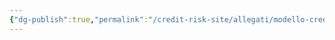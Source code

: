 ```yaml
---
{"dg-publish":true,"permalink":"/credit-risk-site/allegati/modello-credit-metrix-2023-05-31-17-06-04-excalidraw/","tags":["excalidraw"]}
---
```

<style> .container {font-family: sans-serif; text-align: center;} .button-wrapper button {z-index: 1;height: 40px; width: 100px; margin: 10px;padding: 5px;} .excalidraw .App-menu_top .buttonList { display: flex;} .excalidraw-wrapper { height: 800px; margin: 50px; position: relative;} :root[dir="ltr"] .excalidraw .layer-ui__wrapper .zen-mode-transition.App-menu_bottom--transition-left {transform: none;} </style><script src="https://cdn.jsdelivr.net/npm/react@17/umd/react.production.min.js"></script><script src="https://cdn.jsdelivr.net/npm/react-dom@17/umd/react-dom.production.min.js"></script><script type="text/javascript" src="https://cdn.jsdelivr.net/npm/@excalidraw/excalidraw@0/dist/excalidraw.production.min.js"></script><div id="Modello_CreditMetrix_2023-05-31_1706.04.excalidraw.md"></div><script>(function(){const InitialData={"type":"excalidraw","version":2,"source":"https://excalidraw.com","elements":[{"type":"image","version":76,"versionNonce":351513679,"isDeleted":false,"id":"-8OlweYCjw7m98uHwtIdL","fillStyle":"hachure","strokeWidth":1,"strokeStyle":"solid","roughness":1,"opacity":100,"angle":0,"x":-319.84683548000453,"y":-235.76509857177734,"strokeColor":"transparent","backgroundColor":"transparent","width":694.688070984423,"height":444.13203639341197,"seed":625157967,"groupIds":[],"roundness":null,"boundElements":[],"updated":1685545645580,"link":null,"locked":false,"status":"pending","fileId":"ec36342f3a7430166df03adc2338a379406636dd","scale":[1,1]},{"id":"xvHAsTpKvbw2vOtcFAAnD","type":"freedraw","x":-18.36580775334295,"y":-58.083018504202954,"width":185.94473031850964,"height":222.45964637169467,"angle":0,"strokeColor":"#e67700","backgroundColor":"transparent","fillStyle":"hachure","strokeWidth":1,"strokeStyle":"solid","roughness":1,"opacity":20,"groupIds":[],"roundness":null,"seed":1836534383,"version":374,"versionNonce":403489985,"isDeleted":false,"boundElements":null,"updated":1685545660472,"link":null,"locked":false,"points":[[0,0],[1.1235163762019056,0],[10.111788236177858,-4.494159405048066],[17.414785531850953,-7.864755483774047],[23.594219501201906,-10.111835186298066],[26.96481557992786,-11.79713322566107],[28.08833195612982,-12.358891413762024],[28.650090144230774,-12.358891413762024],[29.77365347055286,-13.482431265024047],[30.89716984675482,-14.605947641225953],[34.267765925480774,-16.291269155649047],[37.076603816105774,-17.976567195012024],[38.20012019230768,-19.66184175931491],[38.76192533052887,-19.66184175931491],[38.76192533052887,-20.223623422475953],[39.885441706730774,-22.47067964993991],[40.447199894831726,-24.156001164362976],[39.885441706730774,-22.47067964993991],[39.885441706730774,-21.90892146183893],[36.51484562800482,-17.414785531850953],[30.89716984675482,-10.111835186298066],[20.223623422475953,3.370572603665863],[7.302950345552858,17.414738581730774],[-2.808837890625,30.33538818359375],[-8.988224909855774,38.20012019230768],[-8.988224909855774,38.76187838040866],[-6.741192157451906,38.20012019230768],[1.6853215144230944,31.458904559795656],[15.167705829326906,19.661818284254792],[28.08833195612982,8.988248384915863],[39.32368351862982,-1.685321514423066],[44.941359299879764,-6.179457444411071],[45.50311748798072,-7.302997295673066],[45.50311748798072,-5.055917593149047],[45.50311748798072,-2.247079702524047],[41.57076322115387,3.370572603665863],[35.95308743990387,13.48238431490384],[29.211848332331726,21.90887451171875],[28.650090144230774,22.470656174879792],[30.335458608774047,19.661818284254792],[36.51484562800482,12.358844463641816],[43.81779597355768,1.6852745643028868],[51.12079326923072,-7.864755483774047],[54.49138934795678,-12.358891413762024],[53.929584209735594,-11.2353515625],[53.36782602163464,-11.2353515625],[49.99727689302881,-5.61767578125],[42.694279597355774,6.179410494290863],[33.14424954927887,21.90887451171875],[23.594219501201906,37.076580341045656],[19.66181828425482,43.25601431039664],[21.908944936899047,42.13247445913461],[23.032414362980774,41.57071627103366],[31.458928034855774,37.076580341045656],[43.256037785456726,30.33538818359375],[54.49138934795678,23.594172551081726],[49.435471754807736,28.650090144230774],[39.32368351862982,35.95304048978366],[23.594219501201906,44.94131234975961],[5.61767578125,53.929584209735566],[-7.302950345552858,58.985478327824524],[-7.302950345552858,59.547259990985566],[-9.550030048076906,59.547259990985566],[-7.864755483774047,55.61488224909854],[4.494112454927858,45.503070537860566],[17.414785531850953,35.39128230168268],[17.976543719951906,34.267742450420656],[17.414785531850953,35.95304048978366],[12.920626126802858,41.57071627103366],[5.055917593149047,52.24428617037259],[-5.055917593149047,65.16491229717545],[-12.920626126802858,74.71494234525241],[-16.291222205528868,78.64732008713943],[-17.976543719951906,80.89437631460336],[-17.976543719951906,81.45615797776443],[-20.785381610576906,85.38851224459134],[-20.785381610576906,87.07381028395432],[-20.785381610576906,88.75910832331729],[-20.785381610576906,94.93854229266825],[-21.34713979867786,98.30916184645432],[-21.908897986778868,99.99445988581729],[-20.223576472355774,98.30916184645432],[-19.100060096153868,95.50032395582932],[-18.53830190805286,95.50032395582932],[-18.53830190805286,96.62384033203122],[-20.785381610576906,102.24151611328122],[-25.27949406550482,111.22978797325717],[-29.211848332331726,121.34162315955527],[-30.89716984675482,126.39749380258414],[-30.89716984675482,126.95929894080527],[-30.89716984675482,127.52101017878604],[-29.77365347055286,128.082768366887],[-26.403057391826906,126.95929894080527],[-24.717735877403868,126.39749380258414],[-24.15597768930286,125.83573561448318],[-24.15597768930286,126.95929894080527],[-24.15597768930286,128.64457350510818],[-25.27949406550482,137.07104022686295],[-28.08833195612982,144.935795710637],[-32.020686222956726,152.2387930063101],[-34.829524113581726,157.8564687875601],[-34.829524113581726,158.41818002554086],[-34.829524113581726,158.97993821364182],[-34.829524113581726,160.1035015399639],[-34.829524113581726,160.6653066781851],[-36.51484562800482,164.03585580679086],[-38.76192533052887,167.96821007361777],[-39.885394756610594,171.9006112905649],[-39.885394756610594,173.02412766676682],[-39.885394756610594,173.58588585486777],[-39.885394756610594,175.27120736929086],[-39.885394756610594,177.5182870718149],[-39.885394756610594,180.3271249624399],[-38.76192533052887,182.57415771484372],[-33.70600773737982,185.38299560546872],[-25.27949406550482,185.38299560546872],[-15.729464017427858,185.38299560546872],[-10.673546424278868,185.38299560546872],[-10.673546424278868,186.50651198167063],[-10.673546424278868,187.06827016977164],[-9.550030048076906,187.06827016977164],[-5.61767578125,187.06827016977164],[-1.1235163762019056,187.06827016977164],[6.741192157451906,187.06827016977164],[14.044189453125,187.06827016977164],[14.605947641225953,187.06827016977164],[15.167705829326906,187.06827016977164],[15.167705829326906,188.19183349609372],[16.291269155649047,189.31534987229563],[20.785381610576906,191.00067138671872],[29.211848332331726,191.00067138671872],[39.885441706730774,191.00067138671872],[44.37960111177887,191.00067138671872],[44.941359299879764,191.00067138671872],[44.941359299879764,191.5624765249399],[49.435471754807736,194.3713144155649],[52.244309645432736,194.3713144155649],[64.04141939603369,194.3713144155649],[78.08556189903845,194.3713144155649],[91.5679931640625,193.2477041391226],[92.12975135216345,193.2477041391226],[92.12975135216345,192.12418776292063],[93.81502591646631,192.68594595102164],[94.3768310546875,192.68594595102164],[98.3091853215144,194.3713144155649],[102.80329777644226,194.3713144155649],[108.98273174579322,194.3713144155649],[115.72392390324524,194.3713144155649],[116.28572904146631,194.3713144155649],[118.53276179387024,194.3713144155649],[120.21808330829322,194.3713144155649],[124.71219576322119,194.3713144155649],[130.3298715444712,194.3713144155649],[133.70046762319714,193.80950927734372],[134.82403094951917,192.68594595102164],[134.82403094951917,191.5624765249399],[137.0710637019231,188.19183349609372],[139.8799015925481,183.69767409104563],[143.25049767127405,177.5182870718149],[145.4975773737981,172.46236947866586],[145.4975773737981,170.21528977614182],[145.4975773737981,169.65353158804086],[145.4975773737981,169.0917733999399],[145.4975773737981,164.03585580679086],[145.4975773737981,161.22701791616586],[145.4975773737981,156.17110032301682],[143.81230280949524,151.6769878680889],[139.8799015925481,150.553471491887],[131.45343487079322,149.99171330378604],[118.53276179387024,149.99171330378604],[103.36505596454322,149.99171330378604],[84.82675405649036,149.99171330378604],[84.2649958683894,149.99171330378604],[85.38855919471155,148.8681499774639],[87.63559194711536,144.935795710637],[86.51207557091345,144.935795710637],[82.0179631159856,147.744633601262],[78.08556189903845,149.99171330378604],[70.22085336538464,153.362309382512],[65.1649357722356,154.4858257587139],[64.60317758413464,154.4858257587139],[66.2884521484375,150.553471491887],[71.34436974158655,144.935795710637],[90.44442983774036,123.02689772385818],[90.44442983774036,122.46513953575717],[89.8826716496394,121.90333439753604],[85.9503173828125,121.90333439753604],[78.6473200871394,123.02689772385818],[74.7149658203125,123.58865591195914],[74.7149658203125,122.46513953575717],[74.7149658203125,121.34162315955527],[76.4002873347356,116.84746375450717],[78.6473200871394,109.5444899338942],[78.6473200871394,107.85919189453122],[78.6473200871394,105.61211219200717],[77.5238037109375,105.61211219200717],[73.02969125600964,105.61211219200717],[67.9737736628606,105.61211219200717],[60.10901817908655,107.29745718149039],[57.861985426682736,107.29745718149039],[57.30022723858178,107.29745718149039],[56.17666391225964,103.9268141526442],[58.98550180288464,88.19735013521634],[58.98550180288464,87.63561542217545],[58.98550180288464,85.95029390775241],[53.929584209735594,85.38851224459134],[49.99727689302881,85.38851224459134],[43.81779597355768,85.38851224459134],[39.885441706730774,85.38851224459134],[38.76192533052887,85.38851224459134],[38.20012019230768,82.57967435396634],[38.20012019230768,78.64732008713943],[38.20012019230768,71.90612792968747],[38.20012019230768,65.16491229717545],[38.20012019230768,63.47961425781247],[35.95308743990387,62.35607440655045],[32.58249136117786,62.35607440655045],[34.829524113581726,57.8619384765625],[37.638362004206726,52.24428617037259],[38.76192533052887,48.311908428485566],[39.32368351862982,46.06485220102164],[39.32368351862982,44.94131234975961],[38.20012019230768,44.94131234975961],[34.267765925480774,44.94131234975961],[32.020686222956726,44.94131234975961],[31.458928034855774,44.37955416165866],[33.70600773737982,39.885418231670656],[38.76192533052887,34.829524113581726],[44.941359299879764,28.088308481069703],[52.244309645432736,13.48238431490384],[48.31195537860572,11.797086275540863],[43.81779597355768,11.235304612379792],[42.13252140925482,11.235304612379792],[41.57076322115387,10.111788236177887],[42.694279597355774,5.05587064302884],[44.941359299879764,0.5617347130408632],[46.626633864182736,-3.370619553786071],[47.75015024038464,-9.550053523137024],[48.31195537860572,-14.605947641225953],[48.31195537860572,-16.291269155649047],[49.99727689302881,-17.976567195012024],[51.68255145733178,-20.785381610576934],[55.053147536057736,-25.841299203725953],[53.36782602163464,-25.841299203725953],[52.244309645432736,-25.27951754056491],[51.68255145733178,-24.71775935246393],[51.12079326923072,-23.594219501201934],[51.12079326923072,-16.85300386868991],[51.12079326923072,-14.605947641225953],[51.68255145733178,-9.550053523137024],[61.23262845552881,2.808837890625],[71.34436974158655,8.988248384915863],[82.0179631159856,11.797086275540863],[83.70323768028845,12.358844463641816],[83.70323768028845,12.920602651742797],[83.70323768028845,16.852980393629792],[82.57972130408655,19.661818284254792],[80.89439978966345,25.841252253605774],[79.2091252253606,33.14420259915866],[78.6473200871394,48.311908428485566],[82.0179631159856,53.36782602163461],[83.1414794921875,54.49134239783652],[85.38855919471155,55.61488224909854],[85.9503173828125,56.176640437199524],[87.63559194711536,57.8619384765625],[88.7591552734375,61.794316218449495],[90.44442983774036,65.72669396033652],[92.12975135216345,71.34434626652646],[94.93858924278845,78.64732008713943],[98.3091853215144,86.51205209585336],[101.67978140024036,93.81502591646634],[103.9268611027644,99.43267822265622],[105.61213566706726,103.36505596454325],[107.29745718149036,107.29745718149039],[108.98273174579322,108.42095008263217],[109.54448993389417,108.98270827073318],[111.79156963641822,111.22978797325717],[114.60040752704322,113.47686767578122],[119.09456693209131,115.16214224008414],[123.58867938701917,116.28570556640622],[129.20635516826917,116.28570556640622],[130.89162973257214,116.28570556640622],[132.01519305889417,116.28570556640622],[133.1387094350962,114.03862586388217],[133.1387094350962,112.91510948768027],[133.1387094350962,112.3533278245192],[133.1387094350962,111.22978797325717],[133.1387094350962,110.66802978515622],[133.1387094350962,109.5444899338942],[135.38578913762024,104.48861929086539],[137.0710637019231,102.24151611328122],[137.0710637019231,101.1179762620192],[138.19462702824524,99.99445988581729],[141.00346491887024,96.62384033203122],[144.3740609975962,93.81502591646634],[145.4975773737981,92.69148606520432],[146.05933556189905,92.12972787710336],[146.05933556189905,93.25329120342545],[146.05933556189905,93.81502591646634],[146.05933556189905,97.74738018329325],[145.4975773737981,101.67978140024039],[144.3740609975962,105.61211219200717],[143.81230280949524,108.42095008263217],[143.25049767127405,110.66802978515622],[143.25049767127405,111.22978797325717],[143.25049767127405,112.91510948768027],[143.25049767127405,114.60038405198318],[143.25049767127405,115.72394737830527],[143.25049767127405,116.84746375450717],[143.25049767127405,119.09454345703122],[143.25049767127405,120.21805983323318],[143.25049767127405,121.34162315955527],[143.25049767127405,122.46513953575717],[143.25049767127405,123.58865591195914],[143.81230280949524,127.52101017878604],[143.81230280949524,132.01516958383414],[143.81230280949524,133.700444148137],[143.81230280949524,136.509282038762],[143.81230280949524,140.4416363055889],[143.81230280949524,142.68871600811295],[143.25049767127405,147.18287541316104],[142.12698129507214,153.362309382512],[141.5652231069712,157.8564687875601],[141.00346491887024,161.78877610426682],[141.00346491887024,163.4741445688101],[140.44165978064905,166.2829355093149],[140.44165978064905,169.0917733999399],[140.44165978064905,169.65353158804086],[140.44165978064905,170.21528977614182],[140.44165978064905,172.46236947866586],[140.44165978064905,174.14764404296872],[140.44165978064905,174.7094491811899],[140.44165978064905,177.5182870718149],[141.00346491887024,178.64180344801682],[141.00346491887024,180.88883620042063],[141.00346491887024,182.57415771484372],[141.00346491887024,184.25947922926682],[141.00346491887024,187.06827016977164],[141.00346491887024,188.7536386343149],[141.00346491887024,189.31534987229563],[141.00346491887024,191.00067138671872],[139.31814340444714,193.2477041391226],[135.9475473257212,194.93302565354563],[133.1387094350962,196.0565420297476],[129.20635516826917,196.61834716796872],[126.39751727764417,196.61834716796872],[124.15043757512024,196.61834716796872],[120.21808330829322,196.61834716796872],[114.60040752704322,196.61834716796872],[108.98273174579322,196.61834716796872],[104.48861929086536,196.0565420297476],[99.43270169771631,195.49478384164664],[92.6915095402644,195.49478384164664],[83.70323768028845,194.3713144155649],[80.89439978966345,194.3713144155649],[77.5238037109375,193.80950927734372],[71.9061279296875,193.2477041391226],[66.85025728665869,193.2477041391226],[64.60317758413464,193.2477041391226],[62.356097881610594,193.2477041391226],[56.738422100360594,193.2477041391226],[46.06487567608178,193.2477041391226],[39.32368351862982,193.2477041391226],[32.020686222956726,193.2477041391226],[28.08833195612982,193.2477041391226],[26.403057391826906,193.2477041391226],[22.47065617487982,193.2477041391226],[18.53830190805286,193.2477041391226],[11.797109750600953,193.2477041391226],[3.370596078725953,193.2477041391226],[-4.494112454927858,193.2477041391226],[-8.426513671875,193.2477041391226],[-8.426513671875,193.2477041391226]],"pressures":[],"simulatePressure":true,"lastCommittedPoint":[-8.426513671875,193.2477041391226]},{"id":"PbFKdnsd8fO9cMkZjXSl5","type":"freedraw","x":-20.051129267766044,"y":134.60292744681868,"width":162.91231595552887,"height":227.51551701472354,"angle":0,"strokeColor":"#e67700","backgroundColor":"transparent","fillStyle":"hachure","strokeWidth":1,"strokeStyle":"solid","roughness":1,"opacity":20,"groupIds":[],"roundness":null,"seed":1335862223,"version":359,"versionNonce":1893906479,"isDeleted":false,"boundElements":null,"updated":1685545668258,"link":null,"locked":false,"points":[[0,0],[-1.1235163762019056,0],[-2.247032752403811,0],[-3.370596078725953,1.1235633263220848],[-5.055870643028811,1.1235633263220848],[-6.179433969350953,1.6853684645432736],[-8.426466721754764,1.6853684645432736],[-8.988224909855774,1.6853684645432736],[-9.550030048076906,1.6853684645432736],[-10.673546424278811,1.6853684645432736],[-11.797062800480774,1.6853684645432736],[-12.358867938701906,1.6853684645432736],[-12.92057917668268,1.6853684645432736],[-13.482384314903811,1.6853684645432736],[-14.044142503004764,1.6853684645432736],[-15.167658879206726,1.6853684645432736],[-16.852980393629764,1.6853684645432736],[-17.976496769831726,1.6853684645432736],[-17.976496769831726,-1.6852745643029152],[-17.976496769831726,-5.61767578125],[-18.53825495793268,-11.23530461237982],[-18.53825495793268,-15.167658879206726],[-18.53825495793268,-19.100060096153868],[-18.53825495793268,-25.27949406550482],[-18.53825495793268,-26.964768629807736],[-19.10006009615381,-28.650090144230774],[-19.10006009615381,-29.773606520432736],[-19.661818284254764,-32.02063927283655],[-19.661818284254764,-33.70600773737982],[-19.661818284254764,-37.63831505408655],[-19.661818284254764,-39.32363656850964],[-20.223576472355774,-41.57071627103369],[-20.785334660456726,-45.503070537860594],[-20.785334660456726,-48.311908428485594],[-20.785334660456726,-49.99722994290869],[-20.785334660456726,-52.80606783353369],[-20.785334660456726,-56.17666391225964],[-20.785334660456726,-59.547259990985594],[-20.785334660456726,-64.04137244591345],[-19.661818284254764,-67.9737736628606],[-18.53825495793268,-73.59140249399042],[-18.53825495793268,-74.7149658203125],[-18.53825495793268,-75.83848219651446],[-15.72941706730768,-75.27672400841345],[-14.605900691105774,-70.7826115534856],[-14.605900691105774,-66.85021033653845],[-14.044142503004764,-65.1649357722356],[-14.044142503004764,-64.60317758413464],[-14.044142503004764,-65.72664701021637],[-11.797062800480774,-68.53548490084137],[-7.864708533653811,-75.27672400841345],[-1.1235163762019056,-88.19732666015625],[5.61767578125,-102.80329777644232],[7.864755483774047,-107.85916841947119],[8.426513671875,-108.42097355769232],[8.988271859975953,-105.61213566706732],[8.988271859975953,-101.11799973707934],[8.988271859975953,-88.75913179837744],[8.988271859975953,-70.22080641526446],[8.988271859975953,-53.36782602163464],[8.988271859975953,-39.32363656850964],[8.988271859975953,-38.76187838040869],[8.988271859975953,-40.44715294471155],[8.988271859975953,-41.57071627103369],[10.111835186298094,-46.06482872596155],[13.482431265024047,-57.8619384765625],[18.538301908052915,-74.15316068209137],[23.032461313100953,-88.75913179837744],[27.526573768028868,-101.11799973707934],[29.773653470552915,-106.73565204326923],[30.335411658653868,-105.61213566706732],[23.59426645132214,-87.07383375901446],[17.414785531850953,-74.7149658203125],[16.85302734375,-71.9061279296875],[16.85302734375,-71.34432279146637],[16.85302734375,-71.9061279296875],[20.223623422475953,-76.96199857271637],[26.40310434194714,-83.14145601712744],[27.526573768028868,-83.70323768028845],[28.08837890625,-83.70323768028845],[26.964815579927915,-79.20907827524042],[22.470703125,-74.15316068209137],[15.167752779447142,-64.60317758413464],[5.61767578125,-58.98550180288464],[-5.055870643028811,-56.17666391225964],[-13.482384314903811,-56.17666391225964],[-17.976496769831726,-58.42374361478369],[-20.785334660456726,-66.85021033653845],[-21.90889798677881,-80.89439978966345],[-21.90889798677881,-97.18562199519232],[-21.34709284855768,-115.16216571514423],[-19.10006009615381,-127.52103365384619],[-19.10006009615381,-128.08279184194714],[-19.10006009615381,-128.64457350510816],[-19.10006009615381,-122.4651395357572],[-20.223576472355774,-115.16216571514423],[-23.032414362980774,-106.17389385516827],[-24.71773587740381,-101.11799973707934],[-24.71773587740381,-102.24149263822119],[-24.71773587740381,-105.61213566706732],[-23.032414362980774,-112.91508601262018],[-22.470656174879764,-117.40922194260821],[-20.785334660456726,-117.97100360576923],[-20.223576472355774,-115.16216571514423],[-20.223576472355774,-111.2297879732572],[-21.34709284855768,-106.17389385516827],[-24.15593073918268,-100.55621807391827],[-26.403010441706726,-96.62381685697119],[-26.403010441706726,-96.06210561899042],[-26.96476862980768,-96.06210561899042],[-28.088331956129764,-98.30916184645434],[-28.088331956129764,-102.80329777644232],[-28.088331956129764,-107.85916841947119],[-28.088331956129764,-113.47682072566107],[-25.279494065504764,-124.71219576322119],[-24.71773587740381,-125.83573561448316],[-23.594172551081726,-128.08279184194714],[-22.470656174879764,-129.76808988131012],[-19.10006009615381,-134.82400747445914],[-16.29122220552881,-137.63282189002405],[-12.358867938701906,-142.6887394831731],[-8.426466721754764,-146.62109375],[-5.055870643028811,-151.67698786808896],[0.5618051382211888,-158.97996168870193],[2.808837890625,-163.4740976186899],[5.055917593149047,-167.40647536057693],[7.302997295673094,-171.33882962740384],[10.673593374399047,-175.83296555739184],[14.044189453125,-181.45064133864184],[17.414785531850953,-186.50653545673077],[19.661865234375,-191.00067138671875],[20.78542856069714,-194.3712674654447],[21.908944936899047,-198.30362173227164],[23.032461313100953,-200.55070143479568],[23.032461313100953,-201.6742412860577],[23.032461313100953,-202.23599947415866],[23.032461313100953,-202.7977811373197],[24.155977689302915,-205.6065955528846],[26.40310434194714,-208.4154334435096],[27.526573768028868,-211.78602952223557],[27.526573768028868,-212.34778771033655],[28.08837890625,-215.15662560096155],[28.650137094350953,-219.08900334284857],[29.773653470552915,-223.02138108473557],[29.773653470552915,-223.58311579777646],[29.773653470552915,-223.02138108473557],[29.773653470552915,-220.77427790715146],[27.526573768028868,-216.28016545222357],[22.470703125,-205.04483736478366],[15.729510967548094,-191.5624295748197],[10.111835186298094,-178.08004525991586],[6.741239107572142,-166.2829355093149],[2.808837890625,-156.17112379807693],[2.808837890625,-154.48582575871396],[2.247079702524047,-153.92406757061298],[1.6853215144230944,-152.23876953125],[0.5618051382211888,-148.30639178936298],[-1.6852276141826792,-143.812255859375],[-4.494065504807679,-137.63282189002405],[-5.617628831129764,-135.94752385066107],[-6.179433969350953,-133.7004676231971],[-6.179433969350953,-133.13868596003607],[-6.741192157451906,-130.89162973257214],[-8.426466721754764,-126.39749380258417],[-10.11174128605768,-123.58865591195917],[-11.235304612379764,-121.90335787259619],[-12.92057917668268,-117.97100360576923],[-14.044142503004764,-115.16216571514423],[-16.852980393629764,-107.2974337064303],[-17.976496769831726,-106.17389385516827],[-17.976496769831726,-104.4885958158053],[-19.661818284254764,-100.55621807391827],[-20.785334660456726,-97.18562199519232],[-22.470656174879764,-94.93856576772839],[-23.594172551081726,-92.69148606520434],[-24.15593073918268,-90.44442983774042],[-25.279494065504764,-88.75913179837744],[-26.403010441706726,-84.26499586838946],[-26.96476862980768,-80.33261812650244],[-27.526526817908632,-77.5238037109375],[-27.526526817908632,-75.83848219651446],[-28.088331956129764,-74.7149658203125],[-28.088331956129764,-73.02964430588946],[-28.088331956129764,-71.34432279146637],[-28.650090144230774,-69.0972900390625],[-30.335364708533632,-66.2884521484375],[-31.458928034855774,-62.356097881610594],[-32.020686222956726,-60.6707763671875],[-33.14420259915863,-57.30013333834137],[-33.14420259915863,-53.929584209735594],[-33.14420259915863,-52.244309645432736],[-33.14420259915863,-49.99722994290869],[-33.14420259915863,-48.311908428485594],[-33.705960787259585,-47.18839205228369],[-33.705960787259585,-43.817795973557736],[-33.705960787259585,-40.44715294471155],[-34.267765925480774,-36.51484562800482],[-34.267765925480774,-34.82947716346155],[-34.267765925480774,-31.458928034855774],[-34.267765925480774,-28.08833195612982],[-34.267765925480774,-25.841252253605774],[-34.267765925480774,-23.594172551081726],[-34.267765925480774,-22.47065617487982],[-34.267765925480774,-21.908897986778868],[-34.267765925480774,-20.223576472355774],[-34.267765925480774,-19.66181828425482],[-34.829524113581726,-19.100060096153868],[-37.076603816105774,-19.100060096153868],[-38.76187838040863,-19.100060096153868],[-39.88539475661054,-26.964768629807736],[-39.88539475661054,-30.335411658653868],[-39.88539475661054,-32.582444411057736],[-39.88539475661054,-34.267765925480774],[-39.88539475661054,-36.51484562800482],[-39.88539475661054,-38.200120192307736],[-39.88539475661054,-41.008958082932736],[-38.76187838040863,-43.25599083533655],[-38.2000732421875,-44.94131234975964],[-38.2000732421875,-45.503070537860594],[-37.638362004206726,-45.503070537860594],[-37.076603816105774,-45.503070537860594],[-36.514798677884585,-45.503070537860594],[-35.95304048978363,-44.37955416165869],[-35.95304048978363,-41.008958082932736],[-35.95304048978363,-37.076603816105774],[-35.95304048978363,-32.582444411057736],[-35.95304048978363,-29.211801382211547],[-35.3912353515625,-26.964768629807736],[-35.3912353515625,-25.841252253605774],[-35.3912353515625,-24.155977689302915],[-35.3912353515625,-22.47065617487982],[-35.3912353515625,-20.785334660456726],[-35.3912353515625,-18.538301908052915],[-34.829524113581726,-17.976496769831726],[-34.267765925480774,-17.414738581730774],[-34.267765925480774,-16.291222205528868],[-34.267765925480774,-14.605900691105774],[-33.705960787259585,-13.482384314903868],[-33.705960787259585,-10.111788236177915],[-33.14420259915863,-7.302950345552915],[-33.14420259915863,-4.494112454927915],[-32.020686222956726,-0.5617581881010096],[-31.458928034855774,1.1235633263220848],[-30.335364708533632,3.370596078725953],[-29.7735595703125,3.9324012169470848],[-29.211848332331726,3.9324012169470848],[-26.403010441706726,2.808837890625],[-16.29122220552881,-0.5617581881010096],[6.741239107572142,-6.741145207331726],[15.729510967548094,-8.42646672175482],[35.391329251802915,-10.673546424278868],[44.37960111177887,-11.79710975060101],[50.55903508112988,-11.79710975060101],[55.053147536057736,-12.358820988581726],[64.04141939603369,-14.04414250300482],[71.90617487980774,-15.729464017427915],[81.45620492788464,-15.729464017427915],[89.88271859975964,-15.729464017427915],[95.5003474308894,-15.729464017427915],[100.55626502403845,-15.729464017427915],[103.36510291466345,-15.729464017427915],[105.05037747896631,-15.729464017427915],[107.29745718149036,-15.729464017427915],[107.85921536959131,-15.729464017427915],[110.10629507211536,-15.729464017427915],[111.22981144831726,-15.729464017427915],[110.66805326021631,-15.729464017427915],[105.6121826171875,-15.729464017427915],[88.7591552734375,-15.729464017427915],[47.75019719050488,-15.729464017427915],[41.009005033052915,-15.729464017427915],[37.076603816105774,-15.729464017427915],[35.95308743990387,-19.100060096153868],[42.694279597355774,-24.155977689302915],[60.670823317307736,-34.82947716346155],[71.34441669170678,-39.885441706730774],[71.90617487980774,-40.44715294471155],[70.22085336538464,-41.57071627103369],[65.72674091045678,-41.57071627103369],[62.917949969951906,-41.57071627103369],[62.35614483173083,-41.57071627103369],[62.35614483173083,-43.817795973557736],[64.60317758413464,-49.435471754807736],[67.41201547475964,-53.929584209735594],[68.53557880108178,-56.738422100360594],[68.53557880108178,-57.30013333834137],[66.28849909855774,-60.6707763671875],[62.35614483173083,-60.6707763671875],[55.053147536057736,-60.6707763671875],[45.503117487980774,-60.6707763671875],[44.94135929987982,-61.23253455528845],[44.94135929987982,-62.356097881610594],[46.06492262620196,-66.85021033653845],[51.682598407451906,-77.5238037109375],[56.73846905048083,-86.51205209585339],[56.73846905048083,-87.63559194711542],[56.73846905048083,-88.19732666015625],[56.73846905048083,-89.32088998647839],[56.73846905048083,-90.44442983774042],[56.73846905048083,-91.56796968900244],[56.73846905048083,-93.25326772836542],[56.73846905048083,-96.62381685697119],[57.300274188701906,-98.30916184645434],[57.300274188701906,-103.36505596454327],[57.300274188701906,-112.91508601262018],[57.300274188701906,-124.15043757512018],[57.300274188701906,-133.7004676231971],[57.300274188701906,-137.63282189002405],[57.300274188701906,-138.19460355318512],[57.300274188701906,-143.812255859375],[57.300274188701906,-149.429931640625],[57.300274188701906,-151.11522967998798],[56.73846905048083,-156.17112379807693],[56.73846905048083,-164.03585580679086],[56.73846905048083,-171.33882962740384],[56.73846905048083,-177.51826359675482],[56.73846905048083,-184.25947922926684],[56.73846905048083,-190.4389131986178],[56.73846905048083,-196.61834716796875],[56.73846905048083,-205.04483736478366],[57.300274188701906,-209.53894981971155],[57.300274188701906,-210.1007314828726],[57.861985426682736,-210.66251314603366],[59.54730694110583,-210.66251314603366],[61.23258150540869,-210.1007314828726],[66.85025728665869,-205.04483736478366],[71.90617487980774,-199.9889432466947],[76.4002873347356,-195.49478384164664],[84.26504281850964,-187.06829364483173],[91.00623497596155,-180.32710148737982],[95.5003474308894,-173.5859093299279],[97.74742713341345,-169.0917733999399],[99.9945068359375,-163.4740976186899],[102.24158653846155,-157.29466364933896],[102.24158653846155,-156.73290546123798],[102.24158653846155,-153.36230938251202],[102.8033447265625,-151.11522967998798],[103.36510291466345,-146.62109375],[104.48861929086536,-141.00344144381012],[105.6121826171875,-135.38576566256012],[107.29745718149036,-133.13868596003607],[107.85921536959131,-130.3298715444712],[108.4210205078125,-128.08279184194714],[108.98277869591345,-125.27395395132214],[111.22981144831726,-119.6563016451322],[111.79161658653845,-116.8474637545072],[111.79161658653845,-116.28570556640625],[113.47689115084131,-114.60040752704327],[114.03864933894226,-113.47682072566107],[114.03864933894226,-112.91508601262018],[115.72397085336536,-112.35332782451923],[116.84748722956726,-112.35332782451923],[117.40924541766833,-111.79156963641827],[119.09456693209131,-110.1062715970553],[121.34164663461536,-107.85916841947119],[122.46516301081726,-106.17389385516827],[123.02692119891833,-106.17389385516827],[123.02692119891833,-106.17389385516827]],"pressures":[],"simulatePressure":true,"lastCommittedPoint":[123.02692119891833,-106.17389385516827]},{"id":"nNusEjhf","type":"text","x":120.39062441312336,"y":-91.23899619350584,"width":316.4437819260817,"height":56.15549127705046,"angle":0,"strokeColor":"#e67700","backgroundColor":"transparent","fillStyle":"hachure","strokeWidth":1,"strokeStyle":"solid","roughness":1,"opacity":100,"groupIds":[],"roundness":null,"seed":233268801,"version":275,"versionNonce":1925636321,"isDeleted":false,"boundElements":null,"updated":1685545729413,"link":null,"locked":false,"text":"Quest'area rappresenta la probabilità che\nil debitore resti nella sua fascia.\n","rawText":"Quest'area rappresenta la probabilità che\nil debitore resti nella sua fascia.\n","fontSize":15.177159804608229,"fontFamily":1,"textAlign":"left","verticalAlign":"top","baseline":50.15549127705046,"containerId":null,"originalText":"Quest'area rappresenta la probabilità che\nil debitore resti nella sua fascia.\n"},{"id":"UZI7hbqJZ1bxdCJB23lfN","type":"freedraw","x":256.89988297682527,"y":12.13778791106148,"width":0.0001,"height":0.0001,"angle":0,"strokeColor":"#000000","backgroundColor":"transparent","fillStyle":"hachure","strokeWidth":1,"strokeStyle":"solid","roughness":1,"opacity":100,"groupIds":[],"roundness":null,"seed":1096755297,"version":4,"versionNonce":648496161,"isDeleted":true,"boundElements":null,"updated":1685545645580,"link":null,"locked":false,"points":[[0,0],[0.0001,0.0001]],"pressures":[],"simulatePressure":true,"lastCommittedPoint":[0.0001,0.0001]}],"appState":{"theme":"light","viewBackgroundColor":"#ffffff","currentItemStrokeColor":"#e67700","currentItemBackgroundColor":"transparent","currentItemFillStyle":"hachure","currentItemStrokeWidth":1,"currentItemStrokeStyle":"solid","currentItemRoughness":1,"currentItemOpacity":100,"currentItemFontFamily":1,"currentItemFontSize":20,"currentItemTextAlign":"left","currentItemStartArrowhead":null,"currentItemEndArrowhead":"arrow","scrollX":485.6503829956055,"scrollY":254.18351171521556,"zoom":{"value":1.3},"currentItemRoundness":"round","gridSize":null,"colorPalette":{}},"files":{}};InitialData.scrollToContent=true;App=()=>{const e=React.useRef(null),t=React.useRef(null),[n,i]=React.useState({width:void 0,height:void 0});return React.useEffect(()=>{i({width:t.current.getBoundingClientRect().width,height:t.current.getBoundingClientRect().height});const e=()=>{i({width:t.current.getBoundingClientRect().width,height:t.current.getBoundingClientRect().height})};return window.addEventListener("resize",e),()=>window.removeEventListener("resize",e)},[t]),React.createElement(React.Fragment,null,React.createElement("div",{className:"excalidraw-wrapper",ref:t},React.createElement(ExcalidrawLib.Excalidraw,{ref:e,width:n.width,height:n.height,initialData:InitialData,viewModeEnabled:!0,zenModeEnabled:!0,gridModeEnabled:!1})))},excalidrawWrapper=document.getElementById("Modello_CreditMetrix_2023-05-31_1706.04.excalidraw.md");ReactDOM.render(React.createElement(App),excalidrawWrapper);})();</script>